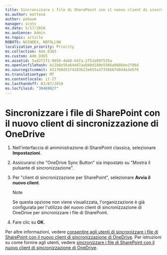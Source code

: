 ```yaml
---
title: Sincronizzare i file di SharePoint con il nuovo client di sincronizzazione di OneDrive
ms.author: matteva
author: pebaum
manager: scotv
ms.date: 5/17/2018
ms.audience: Admin
ms.topic: article
ROBOTS: NOINDEX, NOFOLLOW
localization_priority: Priority
ms.collection: Adm_O365
ms.custom: Adm_O365
ms.assetid: 5ad2f1f2-9650-4eb0-b4fa-2f52a09f535a
ms.openlocfilehash: b11b8e56a64e87aabb0d188e5566a868bbe2fd6d
ms.sourcegitcommit: 431f60d51f4203b22e655a37358667d844e3e576
ms.translationtype: MT
ms.contentlocale: it-IT
ms.lasthandoff: 03/07/2019
ms.locfileid: "30469027"
---
```

# <a name="sync-sharepoint-files-with-the-new-onedrive-sync-client"></a>Sincronizzare i file di SharePoint con il nuovo client di sincronizzazione di OneDrive

1. Nell'interfaccia di amministrazione di SharePoint classica, selezionare **Impostazioni**.
    
2. Assicurarsi che "OneDrive Sync Button" sia impostato su "Mostra il pulsante di sincronizzazione".
    
3. Per "client di sincronizzazione per SharePoint", selezionare **Avvia il nuovo client**.
    
    > [!NOTE]
    > Se questa opzione non viene visualizzata, l'organizzazione è già configurata per l'utilizzo del nuovo client di sincronizzazione di OneDrive per sincronizzare i file di SharePoint. 
  
4. Fare clic su **OK**.
    
Per altre informazioni, vedere [consentire agli utenti di sincronizzare i file di SharePoint con il nuovo client di sincronizzazione di OneDrive](https://go.microsoft.com/fwlink/?linkid=866433). Per istruzioni su come fornire agli utenti, vedere [sincronizzare i file di SharePoint con il nuovo client di sincronizzazione di OneDrive](https://go.microsoft.com/fwlink/?linkid=866427).
  

